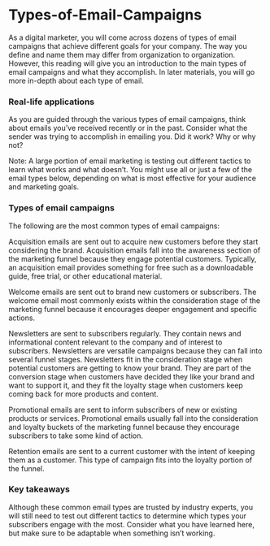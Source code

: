 # Types-of-Email-Campaigns

As a digital marketer, you will come across dozens of types of email campaigns that achieve different goals for your company. The way you define and name them may differ from organization to organization. However, this reading will give you an introduction to the main types of email campaigns and what they accomplish. In later materials, you will go more in-depth about each type of email.



### Real-life applications
As you are guided through the various types of email campaigns, think about emails you’ve received recently or in the past. Consider what the sender was trying to accomplish in emailing you. Did it work? Why or why not? 

Note: A large portion of email marketing is testing out different tactics to learn what works and what doesn’t. You might use all or just a few of the email types below, depending on what is most effective for your audience and marketing goals. 



### Types of email campaigns
The following are the most common types of email campaigns: 

Acquisition emails are sent out to acquire new customers before they start considering the brand. Acquisition emails fall into the awareness section of the marketing funnel because they engage potential customers. Typically, an acquisition email provides something for free such as a downloadable guide, free trial, or other educational material. 

Welcome emails are sent out to brand new customers or subscribers. The welcome email most commonly exists within the consideration stage of the marketing funnel because it encourages deeper engagement and specific actions.

Newsletters are sent to subscribers regularly. They contain news and informational content relevant to the company and of interest to subscribers. Newsletters are versatile campaigns because they can fall into several funnel stages. Newsletters fit in the consideration stage when potential customers are getting to know your brand. They are part of the conversion stage when customers have decided they like your brand and want to support it, and they fit the loyalty stage when customers keep coming back for more products and content.

Promotional emails are sent to inform subscribers of new or existing products or services. Promotional emails usually fall into the consideration and loyalty buckets of the marketing funnel because they encourage subscribers to take some kind of action.   

Retention emails are sent to a current customer with the intent of keeping them as a customer. This type of campaign fits into the loyalty portion of the funnel.



### Key takeaways
Although these common email types are trusted by industry experts, you will still need to test out different tactics to determine which types your subscribers engage with the most. Consider what you have learned here, but make sure to be adaptable when something isn’t working.
